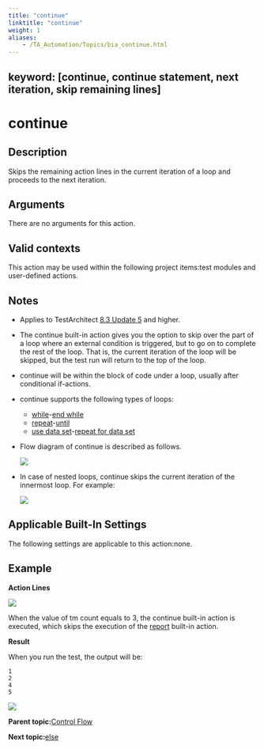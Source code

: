 ```yaml
--- 
title: "continue"
linktitle: "continue"
weight: 1
aliases: 
    - /TA_Automation/Topics/bia_continue.html
---
```

keyword: [continue, continue statement, next iteration, skip remaining lines]
---

# continue

## Description

Skips the remaining action lines in the current iteration of a loop and proceeds to the next iteration.

## Arguments

There are no arguments for this action.

## Valid contexts

This action may be used within the following project items:test modules and user-defined actions.

## Notes

-   Applies to TestArchitect [8.3 Update 5](/TA_ReleaseNotes/DITA_source/Whats_New_8.3_update_5.html) and higher.
-   The continue built-in action gives you the option to skip over the part of a loop where an external condition is triggered, but to go on to complete the rest of the loop. That is, the current iteration of the loop will be skipped, but the test run will return to the top of the loop.
-   continue will be within the block of code under a loop, usually after conditional if-actions.
-   continue supports the following types of loops:
    -   [while](bia_while.html)-[end while](bia_end_while.html)
    -   [repeat](bia_repeat.html)-[until](bia_until.html)
    -   [use data set](bia_use_data_set.html)-[repeat for data set](bia_repeat_for_data_set.html)
-   Flow diagram of continue is described as follows.

    ![](/images//Images/bia_continue_workflow.png)

-   In case of nested loops, continue skips the current iteration of the innermost loop. For example:

    ![](/images//Images/bia_continue_workflow_nested_loop.png)


## Applicable Built-In Settings

The following settings are applicable to this action:none.

## Example

**Action Lines**

![](/images//Images/bia_continue_pgm.png)

When the value of tm count equals to 3, the continue built-in action is executed, which skips the execution of the [report](bia_report.html) built-in action.

**Result**

When you run the test, the output will be:

```
1
2
4
5
```

![](/images//Images/bia_continue_res.png)

**Parent topic:**[Control Flow](/TA_Automation/Topics/bia_Control_flow.html)

**Next topic:**[else](/TA_Automation/Topics/bia_else.html)

